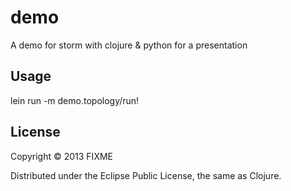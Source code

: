 # demo

A demo for storm with clojure & python for a presentation

## Usage

lein run -m demo.topology/run!

## License

Copyright © 2013 FIXME

Distributed under the Eclipse Public License, the same as Clojure.
